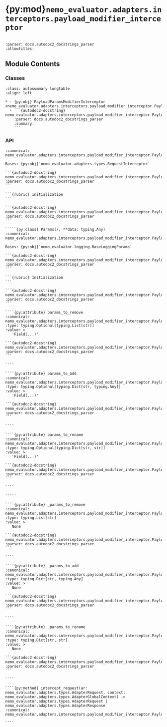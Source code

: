 # {py:mod}`nemo_evaluator.adapters.interceptors.payload_modifier_interceptor`

```{py:module} nemo_evaluator.adapters.interceptors.payload_modifier_interceptor
```

```{autodoc2-docstring} nemo_evaluator.adapters.interceptors.payload_modifier_interceptor
:parser: docs.autodoc2_docstrings_parser
:allowtitles:
```

## Module Contents

### Classes

````{list-table}
:class: autosummary longtable
:align: left

* - {py:obj}`PayloadParamsModifierInterceptor <nemo_evaluator.adapters.interceptors.payload_modifier_interceptor.PayloadParamsModifierInterceptor>`
  - ```{autodoc2-docstring} nemo_evaluator.adapters.interceptors.payload_modifier_interceptor.PayloadParamsModifierInterceptor
    :parser: docs.autodoc2_docstrings_parser
    :summary:
    ```
````

### API

``````{py:class} PayloadParamsModifierInterceptor(params: Params)
:canonical: nemo_evaluator.adapters.interceptors.payload_modifier_interceptor.PayloadParamsModifierInterceptor

Bases: {py:obj}`nemo_evaluator.adapters.types.RequestInterceptor`

```{autodoc2-docstring} nemo_evaluator.adapters.interceptors.payload_modifier_interceptor.PayloadParamsModifierInterceptor
:parser: docs.autodoc2_docstrings_parser
```

```{rubric} Initialization
```

```{autodoc2-docstring} nemo_evaluator.adapters.interceptors.payload_modifier_interceptor.PayloadParamsModifierInterceptor.__init__
:parser: docs.autodoc2_docstrings_parser
```

`````{py:class} Params(/, **data: typing.Any)
:canonical: nemo_evaluator.adapters.interceptors.payload_modifier_interceptor.PayloadParamsModifierInterceptor.Params

Bases: {py:obj}`nemo_evaluator.logging.BaseLoggingParams`

```{autodoc2-docstring} nemo_evaluator.adapters.interceptors.payload_modifier_interceptor.PayloadParamsModifierInterceptor.Params
:parser: docs.autodoc2_docstrings_parser
```

```{rubric} Initialization
```

```{autodoc2-docstring} nemo_evaluator.adapters.interceptors.payload_modifier_interceptor.PayloadParamsModifierInterceptor.Params.__init__
:parser: docs.autodoc2_docstrings_parser
```

````{py:attribute} params_to_remove
:canonical: nemo_evaluator.adapters.interceptors.payload_modifier_interceptor.PayloadParamsModifierInterceptor.Params.params_to_remove
:type: typing.Optional[typing.List[str]]
:value: >
   'Field(...)'

```{autodoc2-docstring} nemo_evaluator.adapters.interceptors.payload_modifier_interceptor.PayloadParamsModifierInterceptor.Params.params_to_remove
:parser: docs.autodoc2_docstrings_parser
```

````

````{py:attribute} params_to_add
:canonical: nemo_evaluator.adapters.interceptors.payload_modifier_interceptor.PayloadParamsModifierInterceptor.Params.params_to_add
:type: typing.Optional[typing.Dict[str, typing.Any]]
:value: >
   'Field(...)'

```{autodoc2-docstring} nemo_evaluator.adapters.interceptors.payload_modifier_interceptor.PayloadParamsModifierInterceptor.Params.params_to_add
:parser: docs.autodoc2_docstrings_parser
```

````

````{py:attribute} params_to_rename
:canonical: nemo_evaluator.adapters.interceptors.payload_modifier_interceptor.PayloadParamsModifierInterceptor.Params.params_to_rename
:type: typing.Optional[typing.Dict[str, str]]
:value: >
   'Field(...)'

```{autodoc2-docstring} nemo_evaluator.adapters.interceptors.payload_modifier_interceptor.PayloadParamsModifierInterceptor.Params.params_to_rename
:parser: docs.autodoc2_docstrings_parser
```

````

`````

````{py:attribute} _params_to_remove
:canonical: nemo_evaluator.adapters.interceptors.payload_modifier_interceptor.PayloadParamsModifierInterceptor._params_to_remove
:type: typing.List[str]
:value: >
   None

```{autodoc2-docstring} nemo_evaluator.adapters.interceptors.payload_modifier_interceptor.PayloadParamsModifierInterceptor._params_to_remove
:parser: docs.autodoc2_docstrings_parser
```

````

````{py:attribute} _params_to_add
:canonical: nemo_evaluator.adapters.interceptors.payload_modifier_interceptor.PayloadParamsModifierInterceptor._params_to_add
:type: typing.Dict[str, typing.Any]
:value: >
   None

```{autodoc2-docstring} nemo_evaluator.adapters.interceptors.payload_modifier_interceptor.PayloadParamsModifierInterceptor._params_to_add
:parser: docs.autodoc2_docstrings_parser
```

````

````{py:attribute} _params_to_rename
:canonical: nemo_evaluator.adapters.interceptors.payload_modifier_interceptor.PayloadParamsModifierInterceptor._params_to_rename
:type: typing.Dict[str, str]
:value: >
   None

```{autodoc2-docstring} nemo_evaluator.adapters.interceptors.payload_modifier_interceptor.PayloadParamsModifierInterceptor._params_to_rename
:parser: docs.autodoc2_docstrings_parser
```

````

````{py:method} intercept_request(ar: nemo_evaluator.adapters.types.AdapterRequest, context: nemo_evaluator.adapters.types.AdapterGlobalContext) -> nemo_evaluator.adapters.types.AdapterRequest | nemo_evaluator.adapters.types.AdapterResponse
:canonical: nemo_evaluator.adapters.interceptors.payload_modifier_interceptor.PayloadParamsModifierInterceptor.intercept_request

````

``````
